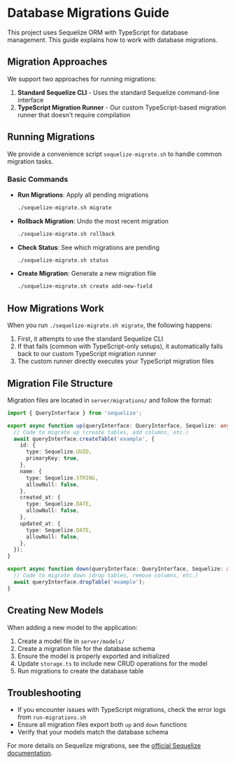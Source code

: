 # Database Migrations Guide

This project uses Sequelize ORM with TypeScript for database management. This guide explains how to work with database migrations.

## Migration Approaches

We support two approaches for running migrations:

1. **Standard Sequelize CLI** - Uses the standard Sequelize command-line interface
2. **TypeScript Migration Runner** - Our custom TypeScript-based migration runner that doesn't require compilation

## Running Migrations

We provide a convenience script `sequelize-migrate.sh` to handle common migration tasks.

### Basic Commands

- **Run Migrations**: Apply all pending migrations
  ```bash
  ./sequelize-migrate.sh migrate
  ```

- **Rollback Migration**: Undo the most recent migration
  ```bash
  ./sequelize-migrate.sh rollback
  ```

- **Check Status**: See which migrations are pending
  ```bash
  ./sequelize-migrate.sh status
  ```

- **Create Migration**: Generate a new migration file
  ```bash
  ./sequelize-migrate.sh create add-new-field
  ```

## How Migrations Work

When you run `./sequelize-migrate.sh migrate`, the following happens:

1. First, it attempts to use the standard Sequelize CLI
2. If that fails (common with TypeScript-only setups), it automatically falls back to our custom TypeScript migration runner
3. The custom runner directly executes your TypeScript migration files

## Migration File Structure

Migration files are located in `server/migrations/` and follow the format:

```typescript
import { QueryInterface } from 'sequelize';

export async function up(queryInterface: QueryInterface, Sequelize: any): Promise<void> {
  // Code to migrate up (create tables, add columns, etc.)
  await queryInterface.createTable('example', {
    id: {
      type: Sequelize.UUID,
      primaryKey: true,
    },
    name: {
      type: Sequelize.STRING,
      allowNull: false,
    },
    created_at: {
      type: Sequelize.DATE,
      allowNull: false,
    },
    updated_at: {
      type: Sequelize.DATE,
      allowNull: false,
    },
  });
}

export async function down(queryInterface: QueryInterface, Sequelize: any): Promise<void> {
  // Code to migrate down (drop tables, remove columns, etc.)
  await queryInterface.dropTable('example');
}
```

## Creating New Models

When adding a new model to the application:

1. Create a model file in `server/models/`
2. Create a migration file for the database schema
3. Ensure the model is properly exported and initialized
4. Update `storage.ts` to include new CRUD operations for the model
5. Run migrations to create the database table

## Troubleshooting

- If you encounter issues with TypeScript migrations, check the error logs from `run-migrations.sh`
- Ensure all migration files export both `up` and `down` functions
- Verify that your models match the database schema

For more details on Sequelize migrations, see the [official Sequelize documentation](https://sequelize.org/docs/v6/other-topics/migrations/).